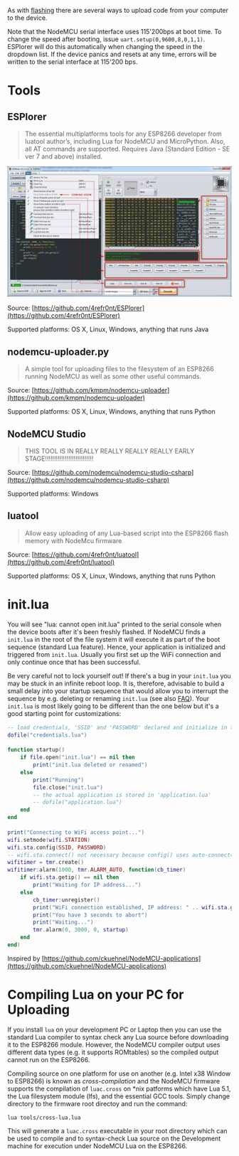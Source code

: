 As with [flashing](flash.md) there are several ways to upload code from your computer to the device.

Note that the NodeMCU serial interface uses 115'200bps at boot time. To change the speed after booting, issue `uart.setup(0,9600,8,0,1,1)`. ESPlorer will do this automatically when changing the speed in the dropdown list. If the device panics and resets at any time, errors will be written to the serial interface at 115'200 bps.

# Tools

## ESPlorer

> The essential multiplatforms tools for any ESP8266 developer from luatool author’s, including Lua for NodeMCU and MicroPython. Also, all AT commands are supported. Requires Java (Standard Edition - SE ver 7 and above) installed.

![ESPlorer](../img/ESPlorer.jpg "ESPlorer")

Source: [https://github.com/4refr0nt/ESPlorer](https://github.com/4refr0nt/ESPlorer)

Supported platforms: OS X, Linux, Windows, anything that runs Java

## nodemcu-uploader.py

> A simple tool for uploading files to the filesystem of an ESP8266 running NodeMCU as well as some other useful commands.

Source: [https://github.com/kmpm/nodemcu-uploader](https://github.com/kmpm/nodemcu-uploader)

Supported platforms: OS X, Linux, Windows, anything that runs Python

## NodeMCU Studio

> THIS TOOL IS IN REALLY REALLY REALLY REALLY EARLY STAGE!!!!!!!!!!!!!!!!!!!!!!!!!!!

Source: [https://github.com/nodemcu/nodemcu-studio-csharp](https://github.com/nodemcu/nodemcu-studio-csharp)

Supported platforms: Windows

## luatool

> Allow easy uploading of any Lua-based script into the ESP8266 flash memory with NodeMcu firmware

Source: [https://github.com/4refr0nt/luatool](https://github.com/4refr0nt/luatool)

Supported platforms: OS X, Linux, Windows, anything that runs Python

# init.lua
You will see "lua: cannot open init.lua" printed to the serial console when the device boots after it's been freshly flashed. If NodeMCU finds a `init.lua` in the root of the file system it will execute it as part of the boot sequence (standard Lua feature). Hence, your application is initialized and triggered from `init.lua`. Usually you first set up the WiFi connection and only continue once that has been successful.

Be very careful not to lock yourself out! If there's a bug in your `init.lua` you may be stuck in an infinite reboot loop. It is, therefore, advisable to build a small delay into your startup sequence that would allow you to interrupt the sequence by e.g. deleting or renaming `init.lua` (see also [FAQ](lua-developer-faq.md#how-do-i-avoid-a-panic-loop-in-initlua)). Your `init.lua` is most likely going to be different than the one below but it's a good starting point for customizations:

```lua
-- load credentials, 'SSID' and 'PASSWORD' declared and initialize in there
dofile("credentials.lua")

function startup()
    if file.open("init.lua") == nil then
        print("init.lua deleted or renamed")
    else
        print("Running")
        file.close("init.lua")
        -- the actual application is stored in 'application.lua'
        -- dofile("application.lua")
    end
end

print("Connecting to WiFi access point...")
wifi.setmode(wifi.STATION)
wifi.sta.config(SSID, PASSWORD)
-- wifi.sta.connect() not necessary because config() uses auto-connect=true by default
wifitimer = tmr.create()
wifitimer:alarm(1000, tmr.ALARM_AUTO, function(cb_timer)
    if wifi.sta.getip() == nil then
        print("Waiting for IP address...")
    else
        cb_timer:unregister()
        print("WiFi connection established, IP address: " .. wifi.sta.getip())
        print("You have 3 seconds to abort")
        print("Waiting...")
        tmr.alarm(0, 3000, 0, startup)
    end
end)
```

Inspired by [https://github.com/ckuehnel/NodeMCU-applications](https://github.com/ckuehnel/NodeMCU-applications)

# Compiling Lua on your PC for Uploading

If you install `lua` on your development PC or Laptop then you can use the standard Lua
compiler to syntax check any Lua source before downloading it to the ESP8266 module.  However,
the NodeMCU compiler output uses different data types (e.g. it supports ROMtables) so the
compiled output cannot run on the ESP8266.  

Compiling source on one platform for use on another (e.g. Intel x38 Window to ESP8266) is 
known as _cross-compilation_ and the NodeMCU firmware supports the compilation of `luac.cross` 
on \*nix patforms which have Lua 5.1, the Lua filesystem module (lfs), and the essential
GCC tools. Simply change directory to the firmware root directoy and run the command:

    lua tools/cross-lua.lua
    
This will generate a `luac.cross` executable in your root directory which can be used to
compile and to syntax-check Lua source on the Development machine for execution under 
NodeMCU Lua on the ESP8266. 
 

